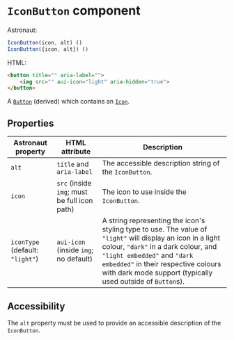 # `IconButton` component
Astronaut:
```javascript
IconButton(icon, alt) ()
IconButton({icon, alt}) ()
```

HTML:
```html
<button title="" aria-label="">
    <img src="" aui-icon="light" aria-hidden="true">
</button>
```

A [`Button`](reference/components/button.md) (derived) which contains an [`Icon`](reference/components/icon.md).

## Properties
| Astronaut property | HTML attribute | Description |
|---|---|---|
| `alt` | `title` and `aria-label` | The accessible description string of the `IconButton`. |
| `icon` | `src` (inside `img`; must be full icon path) | The icon to use inside the `IconButton`. |
| `iconType` (default: `"light"`) | `aui-icon` (inside `img`; no default) | A string representing the icon's styling type to use. The value of `"light"` will display an icon in a light colour, `"dark"` in a dark colour, and `"light embedded"` and `"dark embedded"` in their respective colours with dark mode support (typically used outside of `Button`s). |

## Accessibility
The `alt` property must be used to provide an accessible description of the `IconButton`.